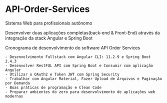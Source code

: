 # API-Order-Services
Sistema Web para profissionais autônomo

Desenvolver duas aplicações completas(back-end & Front-End) através da integração da stack Angular e Spring Boot

Cronograma de desenvolvimento do software API Order Services

    - Desenvolvimento Fullstack com Angular CLI: 11.2.9 e Spring Boot 2.4.3
    - Desenvolver RestFUL API com Spring Boot e Consumir com aplicação Angular
    - Utilizar o OAuth2 e Token JWT com Spring Security
    - Trabalhar com Angular Material, Fazer Upload de Arquivos e Paginação por Demanda
    - Boas práticas de programação e Clean Code
    - Preparar ambientes do zero para desenvolvimento de aplicações web modernas
